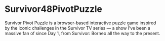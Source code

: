 # Survivor48PivotPuzzle
Survivor Pivot Puzzle is a browser-based interactive puzzle game inspired by the iconic challenges in the Survivor TV series — a show I’ve been a massive fan of since Day 1, from Survivor: Borneo all the way to the present.

